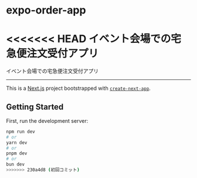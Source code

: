 # expo-order-app
<<<<<<< HEAD
イベント会場での宅急便注文受付アプリ
=======

イベント会場での宅急便注文受付アプリ

---

This is a [Next.js](https://nextjs.org) project bootstrapped with [`create-next-app`](https://nextjs.org/docs/pages/api-reference/create-next-app).

## Getting Started

First, run the development server:

```bash
npm run dev
# or
yarn dev
# or
pnpm dev
# or
bun dev
>>>>>>> 230a4d8 (初回コミット)
